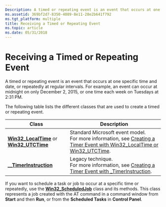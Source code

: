 ```yaml
---
Description: A timed or repeating event is an event that occurs at one specific time and date, or repeatedly at regular intervals. For example, an event can occur at midnight on only December 2, 2015, or one time each week on Tuesdays at 2:31 PM.
ms.assetid: 369bf2d7-8350-4089-8e11-28e2b641f792
ms.tgt_platform: multiple
title: Receiving a Timed or Repeating Event
ms.topic: article
ms.date: 05/31/2018
---
```


# Receiving a Timed or Repeating Event

A timed or repeating event is an event that occurs at one specific time and date, or repeatedly at regular intervals. For example, an event can occur at midnight on only December 2, 2015, or one time each week on Tuesdays at 2:31 PM.

The following table lists the different classes that are used to create a timed or repeating event.



| Class                                                                                            | Description                                                                                                                                                                                                         |
|--------------------------------------------------------------------------------------------------|---------------------------------------------------------------------------------------------------------------------------------------------------------------------------------------------------------------------|
| [**Win32\_LocalTime**](/previous-versions/windows/desktop/wmitimepprov/win32-localtime) or [**Win32\_UTCTime**](/previous-versions/windows/desktop/wmitimepprov/win32-utctime) | Standard Microsoft event model.<br/> For more information, see [Creating a Timer Event with Win32\_LocalTime or Win32\_UTCTime](creating-a-timer-event-with-win32-localtime-or-win32-utctime.md).<br/> |
| [**\_\_TimerInstruction**](--timerinstruction.md)                                               | Legacy technique.<br/> For more information, see [Creating a Timer Event with \_TimerInstruction](creating-a-timer-event-with---timerinstruction.md).<br/>                                             |



 

If you want to schedule a task or job to occur at a specific time or repeatedly, use the [**Win32\_ScheduledJob**](/windows/desktop/CIMWin32Prov/win32-scheduledjob) class and its methods. This class represents a job created with the AT command in a command window from **Start** and then **Run**, or from the **Scheduled Tasks** in **Control Panel**.

 

